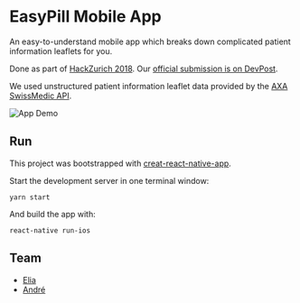 # EasyPill Mobile App

An easy-to-understand mobile app which breaks down complicated patient information leaflets for you.

Done as part of [HackZurich 2018](https://digitalfestival.ch/en/HACK/). Our [official submission is on DevPost](https://devpost.com/software/easypill).

We used unstructured patient information leaflet data provided by the [AXA SwissMedic API](https://health.axa.ch/hack/).

![App Demo](./docs/demo.gif)

## Run

This project was bootstrapped with [creat-react-native-app](https://github.com/react-community/create-react-native-app).

Start the development server in one terminal window:

```
yarn start
```

And build the app with:

```
react-native run-ios
```


## Team

* [Elia](https://github.com/eliabieri)
* [André](https://github.com/Andruschenko)